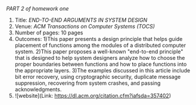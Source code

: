 *PART 2 of homework one*

1. Title: *END-TO-END ARGUMENTS IN SYSTEM DESIGN*
2. Venue: *ACM Transactions on Computer Systems (TOCS)*
3. Number of pages: 10 pages
4. Outcomes:
        1)This paper presents a design principle that helps guide placement of functions among the
modules of a distributed computer system.
        2)This paper proposes a well-known "end-to-end principle" that is designed to help system designers analyze how to choose the proper boundaries between functions and how to place functions into the appropriate layers.
        3)The examples discussed in this article include bit error recovery, using cryptographic security, duplicate message suppression, recovering from system crashes, and passing acknowledgments.
5. ![website](Link: https://dl.acm.org/citation.cfm?iafsda=357402)

